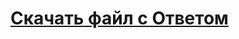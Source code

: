 <DOCTYPE html>
<html>
<head>
<meta charset="UTF-8"/>
<title>Задание с ответом!</title>
</head>
<body>
<a href="http://disk-space.ru/download/a000478a7b/1_fayl_s_otvetom.txt.html"><h1>Скачать файл с Ответом</h1></a>

</body>
</html>
